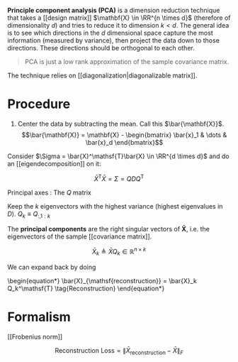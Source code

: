 **Principle component analysis (PCA)** is a dimension reduction technique that takes a [[design matrix]] $\mathbf{X} \in \RR^{n \times d}$ (therefore of dimensionality $d$) and tries to reduce it to dimension $k < d$. The general idea is to see which directions in the $d$ dimensional space capture the most information (measured by variance), then project the data down to those directions. These directions should be orthogonal to each other.

> PCA is just a low rank approximation of the sample covariance matrix.

The technique relies on [[diagonalization|diagonalizable matrix]].

# Procedure

1. Center the data by subtracting the mean. Call this $\bar{\mathbf{X}}$. $$\bar{\mathbf{X}} = \mathbf{X} - \begin{bmatrix} \bar{x}_1 & \dots & \bar{x}_d \end{bmatrix}$$


Consider $\Sigma = \bar{X}^\mathsf{T}\bar{X} \in \RR^{d \times d}$ and do an [[eigendecomposition]] on it:

$$
\bar{X}^\mathsf{T}\bar{X} = \Sigma = QDQ^\mathsf{T}
$$

Principal axes
: The $Q$ matrix

Keep the $k$ eigenvectors with the highest variance (highest eigenvalues in $D$). $Q_k \equiv Q_{:,1:k}$

The **principal components** are the right singular vectors of $\mathbf{\bar{X}}$, i.e. the eigenvectors of the sample [[covariance matrix]].

$$
\bar{X}_k \triangleq \bar{X}Q_k \in \mathbb{R}^{n \times k} \tag{Reduced Data}
$$ 

We can expand back by doing

\begin{equation*}
\bar{X}_{\mathsf{reconstruction}} = \bar{X}_k Q_k^\mathsf{T} \tag{Reconstruction}
\end{equation*}

# Formalism

[[Frobenius norm]]

$$
\text{Reconstruction Loss} = \lVert \bar{X}_{\mathsf{reconstruction}} - \bar{X} \rVert_F
$$